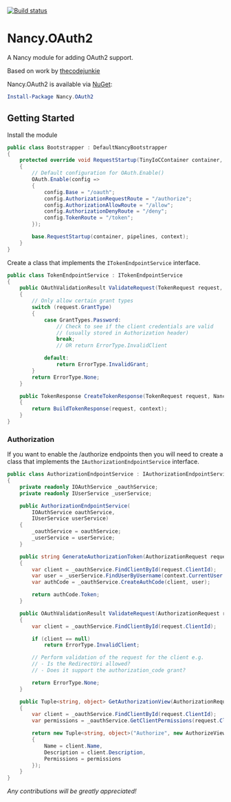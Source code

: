 [![Build status](https://ci.appveyor.com/api/projects/status/850jf5qhe5gxnepo/branch/master?svg=true)](https://ci.appveyor.com/project/mrstebo/nancy-oauth2/branch/master)

# Nancy.OAuth2
A Nancy module for adding OAuth2 support.

Based on work by [thecodejunkie](https://github.com/thecodejunkie/Nancy.OAuth2)

Nancy.OAuth2 is available via [NuGet](https://www.nuget.org/packages/Nancy.OAuth2/):
```PowerShell
Install-Package Nancy.OAuth2
```

## Getting Started

Install the module
```csharp
public class Bootstrapper : DefaultNancyBootstrapper
{
    protected override void RequestStartup(TinyIoCContainer container, IPipelines pipelines, NancyContext context)
    {
        // Default configuration for OAuth.Enable()
        OAuth.Enable(config =>
        {
            config.Base = "/oauth";
            config.AuthorizationRequestRoute = "/authorize";
            config.AuthorizationAllowRoute = "/allow";
            config.AuthorizationDenyRoute = "/deny";
            config.TokenRoute = "/token";
        });

        base.RequestStartup(container, pipelines, context);
    }
}
```

Create a class that implements the `ITokenEndpointService` interface.

```csharp
public class TokenEndpointService : ITokenEndpointService
{
    public OAuthValidationResult ValidateRequest(TokenRequest request, NancyContext context)
    {
        // Only allow certain grant types
        switch (request.GrantType)
        {
            case GrantTypes.Password:
                // Check to see if the client credentials are valid
                // (usually stored in Authorization header)
                break;
                // OR return ErrorType.InvalidClient

            default:
                return ErrorType.InvalidGrant;
        }
        return ErrorType.None;
    }

    public TokenResponse CreateTokenResponse(TokenRequest request, NancyContext context)
    {
        return BuildTokenResponse(request, context);
    }
}
```

### Authorization

If you want to enable the /authorize endpoints then you will need to create a
class that implements the `IAuthorizationEndpointService` interface.

```csharp
public class AuthorizationEndpointService : IAuthorizationEndpointService
{
    private readonly IOAuthService _oauthService;
    private readonly IUserService _userService;

    public AuthorizationEndpointService(
        IOAuthService oauthService,
        IUserService userService)
    {
        _oauthService = oauthService;
        _userService = userService;
    }

    public string GenerateAuthorizationToken(AuthorizationRequest request, NancyContext context)
    {
        var client = _oauthService.FindClientById(request.ClientId);
        var user = _userService.FindUserByUsername(context.CurrentUser.UserName);
        var authCode = _oauthService.CreateAuthCode(client, user);

        return authCode.Token;
    }

    public OAuthValidationResult ValidateRequest(AuthorizationRequest request, NancyContext context)
    {
        var client = _oauthService.FindClientById(request.ClientId);

        if (client == null)
            return ErrorType.InvalidClient;

        // Perform validation of the request for the client e.g.
        // - Is the RedirectUri allowed?
        // - Does it support the authorization_code grant?

        return ErrorType.None;
    }

    public Tuple<string, object> GetAuthorizationView(AuthorizationRequest request, NancyContext context)
    {
        var client = _oauthService.FindClientById(request.ClientId);
        var permissions = _oauthService.GetClientPermissions(request.ClientId);

        return new Tuple<string, object>("Authorize", new AuthorizeViewModel
        {
            Name = client.Name,
            Description = client.Description,
            Permissions = permissions
        });
    }
}
```

_Any contributions will be greatly appreciated!_
